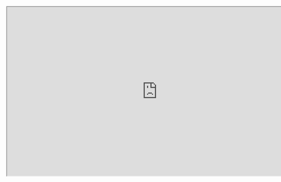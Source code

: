 <iframe
    width="800"
    height="450"
    src="https://github.com/snmarkley1/snmarkley1.github.io/blob/master/holc_map.html" >
</iframe>
